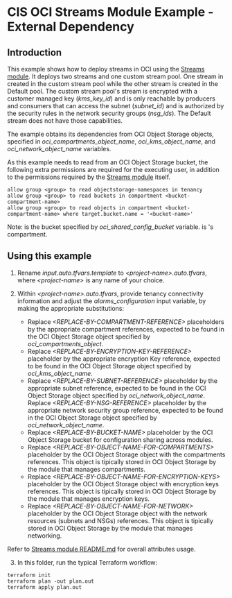 # CIS OCI Streams Module Example - External Dependency

## Introduction

This example shows how to deploy streams in OCI using the [Streams module](../..). It deploys two streams and one custom stream pool. One stream in created in the custom stream pool while the other stream is created in the Default pool. The custom stream pool's stream is encrypted with a customer managed key (*kms_key_id*) and is only reachable by producers and consumers that can access the subnet (*subnet_id*) and is authorized by the security rules in the network security groups (*nsg_ids*). The Default stream does not have those capabilities.

The example obtains its dependencies from OCI Object Storage objects, specified in *oci_compartments_object_name*, *oci_kms_object_name*, and *oci_network_object_name* variables.

As this example needs to read from an OCI Object Storage bucket, the following extra permissions are required for the executing user, in addition to the permissions required by the [Streams module](../..) itself.

```
allow group <group> to read objectstorage-namespaces in tenancy
allow group <group> to read buckets in compartment <bucket-compartment-name>
allow group <group> to read objects in compartment <bucket-compartment-name> where target.bucket.name = '<bucket-name>'
```

Note: *<bucket-name>* is the bucket specified by *oci_shared_config_bucket* variable. *<bucket-compartment-name>* is *<bucket-name>*'s compartment.

## Using this example
1. Rename *input.auto.tfvars.template* to *\<project-name\>.auto.tfvars*, where *\<project-name\>* is any name of your choice.

2. Within *\<project-name\>.auto.tfvars*, provide tenancy connectivity information and adjust the *alarms_configuration* input variable, by making the appropriate substitutions:
   - Replace *\<REPLACE-BY-COMPARTMENT-REFERENCE\>* placeholders by the appropriate compartment references, expected to be found in the OCI Object Storage object specified by *oci_compartments_object*.
   - Replace *\<REPLACE-BY-ENCRYPTION-KEY-REFERENCE\>* placeholder by the appropriate encryption Key reference, expected to be found in the OCI Object Storage object specified by *oci_kms_object_name*.
   - Replace *\<REPLACE-BY-SUBNET-REFERENCE\>* placeholder by the appropriate subnet reference, expected to be found in the OCI Object Storage object specified by *oci_network_object_name*.
    Replace *\<REPLACE-BY-NSG-REFERENCE\>* placeholder by the appropriate network security group reference, expected to be found in the OCI Object Storage object specified by *oci_network_object_name*.
   - Replace *\<REPLACE-BY-BUCKET-NAME\>* placeholder by the OCI Object Storage bucket for configuration sharing across modules.
   - Replace *\<REPLACE-BY-OBJECT-NAME-FOR-COMPARTMENTS\>* placeholder by the OCI Object Storage object with the compartments references. This object is tipically stored in OCI Object Storage by the module that manages compartments.
   - Replace *\<REPLACE-BY-OBJECT-NAME-FOR-ENCRYPTION-KEYS\>* placeholder by the OCI Object Storage object with encryption keys references. This object is tipically stored in OCI Object Storage by the module that manages encryption keys.
   - Replace *\<REPLACE-BY-OBJECT-NAME-FOR-NETWORK\>* placeholder by the OCI Object Storage object with the network resources (subnets and NSGs) references. This
   object is tipically stored in OCI Object Storage by the module that manages networking.

Refer to [Streams module README.md](../../README.md) for overall attributes usage.

3. In this folder, run the typical Terraform workflow:
```
terraform init
terraform plan -out plan.out
terraform apply plan.out
```
